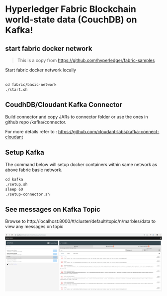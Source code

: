 # Hyperledger Fabric Blockchain world-state data (CouchDB) on Kafka!

## start fabric docker network

> This is a copy from https://github.com/hyperledger/fabric-samples

Start fabric docker network locally
```

cd fabric/basic-network
./start.sh

```

## CoudhDB/Cloudant Kafka Connector

Build connector and copy JARs to connector folder or use the ones in github repo /kafka/connector.

For more details refer to : https://github.com/cloudant-labs/kafka-connect-cloudant

## Setup Kafka

The command below will setup docker containers within same network as above fabric basic network.

```
cd kafka
./setup.sh
sleep 60
./setup-connector.sh
```

## See messages on Kafka Topic
Browse to http://localhost:8000/#/cluster/default/topic/n/marbles/data to view any messages on topic

![alt text](success.png "CouchDB documents on Kafka")

